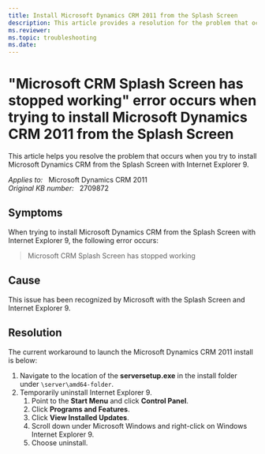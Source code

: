 ```yaml
---
title: Install Microsoft Dynamics CRM 2011 from the Splash Screen
description: This article provides a resolution for the problem that occurs when you try to install Microsoft Dynamics CRM from the Splash Screen with Internet Explorer 9.
ms.reviewer: 
ms.topic: troubleshooting
ms.date: 
---
```

# "Microsoft CRM Splash Screen has stopped working" error occurs when trying to install Microsoft Dynamics CRM 2011 from the Splash Screen

This article helps you resolve the problem that occurs when you try to install Microsoft Dynamics CRM from the Splash Screen with Internet Explorer 9.

_Applies to:_ &nbsp; Microsoft Dynamics CRM 2011  
_Original KB number:_ &nbsp; 2709872

## Symptoms

When trying to install Microsoft Dynamics CRM from the Splash Screen with Internet Explorer 9, the following error occurs:

> Microsoft CRM Splash Screen has stopped working

## Cause

This issue has been recognized by Microsoft with the Splash Screen and Internet Explorer 9.

## Resolution

The current workaround to launch the Microsoft Dynamics CRM 2011 install is below:

1. Navigate to the location of the **serversetup.exe** in the install folder under `\server\amd64-folder`.
2. Temporarily uninstall Internet Explorer 9.
    1. Point to the **Start Menu** and click **Control Panel**.
    1. Click **Programs and Features**.
    1. Click **View Installed Updates**.
    1. Scroll down under Microsoft Windows and right-click on Windows Internet Explorer 9.
    1. Choose uninstall.
